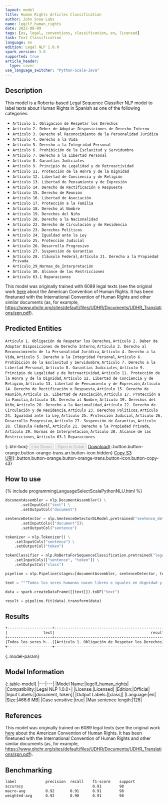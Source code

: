```yaml
---
layout: model
title: Human Rights Articles Classification
author: John Snow Labs
name: legclf_human_rights
date: 2022-08-09
tags: [es, legal, conventions, classification, en, licensed]
task: Text Classification
language: en
edition: Legal NLP 1.0.0
spark_version: 3.0
supported: true
article_header:
  type: cover
use_language_switcher: "Python-Scala-Java"
---
```


## Description

This model is a Roberta-based Legal Sequence Classifier NLP model to label texts about Human Rights in Spanish as one of the following categories:

- `Artículo 1. Obligación de Respetar los Derechos`
- `Artículo 2. Deber de Adoptar Disposiciones de Derecho Interno`
- `Artículo 3. Derecho al Reconocimiento de la Personalidad Jurídica`
- `Artículo 4. Derecho a la Vida`
- `Artículo 5. Derecho a la Integridad Personal`
- `Artículo 6. Prohibición de la Esclavitud y Servidumbre`
- `Artículo 7. Derecho a la Libertad Personal`
- `Artículo 8. Garantías Judiciales`
- `Artículo 9. Principio de Legalidad y de Retroactividad`
- `Artículo 11. Protección de la Honra y de la Dignidad`
- `Artículo 12. Libertad de Conciencia y de Religión`
- `Artículo 13. Libertad de Pensamiento y de Expresión`
- `Artículo 14. Derecho de Rectificación o Respuesta`
- `Artículo 15. Derecho de Reunión`
- `Artículo 16. Libertad de Asociación`
- `Artículo 17. Protección a la Familia`
- `Artículo 18. Derecho al Nombre`
- `Artículo 19. Derechos del Niño`
- `Artículo 20. Derecho a la Nacionalidad`
- `Artículo 22. Derecho de Circulación y de Residencia`
- `Artículo 23. Derechos Políticos`
- `Artículo 24. Igualdad ante la Ley`
- `Artículo 25. Protección Judicial`
- `Artículo 26. Desarrollo Progresivo`
- `Artículo 27. Suspensión de Garantías`
- `Artículo 28. Cláusula Federal`, `Artículo 21. Derecho a la Propiedad Privada`
- `Artículo_29_Normas_de_Interpretación`
- `Artículo 30. Alcance de las Restricciones`
- `Artículo 63.1 Reparaciones`

This model was originally trained with 6089 legal texts (see the original work [here](https://huggingface.co/hackathon-pln-es/jurisbert-clas-art-convencion-americana-dh) about the American Convention of Human Rights. It has been finetuned with the International Convention of Human Rights and other similar documents (as, for example, https://www.ohchr.org/sites/default/files/UDHR/Documents/UDHR_Translations/spn.pdf).

## Predicted Entities

`Artículo 1. Obligación de Respetar los Derechos`, `Artículo 2. Deber de Adoptar Disposiciones de Derecho Interno`, `Artículo 3. Derecho al Reconocimiento de la Personalidad Jurídica`, `Artículo 4. Derecho a la Vida`, `Artículo 5. Derecho a la Integridad Personal`, `Artículo 6. Prohibición de la Esclavitud y Servidumbre`, `Artículo 7. Derecho a la Libertad Personal`, `Artículo 8. Garantías Judiciales`, `Artículo 9. Principio de Legalidad y de Retroactividad`, `Artículo 11. Protección de la Honra y de la Dignidad`, `Artículo 12. Libertad de Conciencia y de Religión`, `Artículo 13. Libertad de Pensamiento y de Expresión`, `Artículo 14. Derecho de Rectificación o Respuesta`, `Artículo 15. Derecho de Reunión`, `Artículo 16. Libertad de Asociación`, `Artículo 17. Protección a la Familia`, `Artículo 18. Derecho al Nombre`, `Artículo 19. Derechos del Niño`, `Artículo 20. Derecho a la Nacionalidad`, `Artículo 22. Derecho de Circulación y de Residencia`, `Artículo 23. Derechos Políticos`, `Artículo 24. Igualdad ante la Ley`, `Artículo 25. Protección Judicial`, `Artículo 26. Desarrollo Progresivo`, `Artículo 27. Suspensión de Garantías`, `Artículo 28. Cláusula Federal`, `Artículo 21. Derecho a la Propiedad Privada`, `Artículo 29. Normas de Interpretación`, `Artículo 30. Alcance de las Restricciones`, `Artículo 63.1 Reparaciones`

{:.btn-box}
<button class="button button-orange" disabled>Live Demo</button>
<button class="button button-orange" disabled>Open in Colab</button>
[Download](https://s3.amazonaws.com/auxdata.johnsnowlabs.com/legal/models/legclf_human_rights_en_1.0.0_3.2_1660057114857.zip){:.button.button-orange.button-orange-trans.arr.button-icon.hidden}
[Copy S3 URI](s3://auxdata.johnsnowlabs.com/legal/models/legclf_human_rights_en_1.0.0_3.2_1660057114857.zip){:.button.button-orange.button-orange-trans.button-icon.button-copy-s3}

## How to use



<div class="tabs-box" markdown="1">
{% include programmingLanguageSelectScalaPythonNLU.html %}

```python
documentAssembler = nlp.DocumentAssembler() \
       .setInputCol("text") \
       .setOutputCol("document")

sentenceDetector = nlp.SentenceDetectorDLModel.pretrained("sentence_detector_dl", "xx")\
       .setInputCols(["document"])\
       .setOutputCol("sentence")

tokenizer = nlp.Tokenizer() \
    .setInputCols("sentence") \
    .setOutputCol("token")

tokenClassifier = nlp.RoBertaForSequenceClassification.pretrained("legclf_human_rights","en", "legal/models") \
    .setInputCols(["sentence", "token"]) \
    .setOutputCol("class")

pipeline = nlp.Pipeline(stages=[documentAssembler, sentenceDetector, tokenizer, tokenClassifier])

text = """Todos los seres humanos nacen libres e iguales en dignidad y derechos y, dotados como están de razón y conciencia, deben comportarse fraternalmente los unos con los otros."""

data = spark.createDataFrame([[text]]).toDF("text")

result = pipeline.fit(data).transform(data)
```

</div>

## Results

```bash
+--------------------+-------------------------------------------------+
|                text|                                           result|
+--------------------+-------------------------------------------------+
|Todos los seres h...|[Artículo 1. Obligación de Respetar los Derechos]|
+--------------------+-------------------------------------------------+
```

{:.model-param}
## Model Information

{:.table-model}
|---|---|
|Model Name:|legclf_human_rights|
|Compatibility:|Legal NLP 1.0.0+|
|License:|Licensed|
|Edition:|Official|
|Input Labels:|[document, token]|
|Output Labels:|[class]|
|Language:|en|
|Size:|466.6 MB|
|Case sensitive:|true|
|Max sentence length:|128|

## References

This model was originally trained on 6089 legal texts (see the original work [here](https://huggingface.co/hackathon-pln-es/jurisbert-clas-art-convencion-americana-dh) about the American Convention of Human Rights. It has been finetuned with the International Convention of Human Rights and other similar documents (as, for example, https://www.ohchr.org/sites/default/files/UDHR/Documents/UDHR_Translations/spn.pdf).

## Benchmarking

```bash
label             precision  recall    f1-score    support
accuracy             -          -      0.91        98
macro-avg         0.92       0.91      0.91        98
weighted-avg      0.92       0.90      0.91        98
```       
